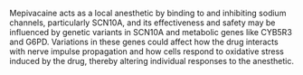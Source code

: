Mepivacaine acts as a local anesthetic by binding to and inhibiting sodium channels, particularly SCN10A, and its effectiveness and safety may be influenced by genetic variants in SCN10A and metabolic genes like CYB5R3 and G6PD. Variations in these genes could affect how the drug interacts with nerve impulse propagation and how cells respond to oxidative stress induced by the drug, thereby altering individual responses to the anesthetic.